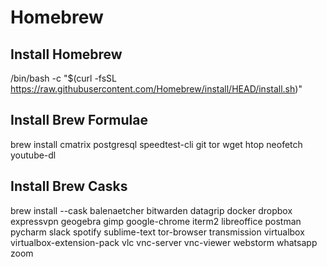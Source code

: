 # Homebrew

## Install Homebrew
/bin/bash -c "$(curl -fsSL https://raw.githubusercontent.com/Homebrew/install/HEAD/install.sh)"

## Install Brew Formulae
brew install cmatrix postgresql speedtest-cli git tor wget htop neofetch youtube-dl

## Install Brew Casks
brew install --cask balenaetcher bitwarden datagrip docker dropbox expressvpn geogebra gimp google-chrome iterm2 libreoffice postman pycharm slack spotify sublime-text tor-browser transmission virtualbox virtualbox-extension-pack vlc vnc-server vnc-viewer webstorm whatsapp zoom
